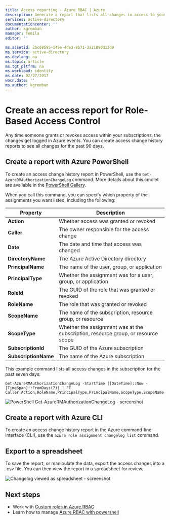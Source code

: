 ```yaml
---
title: Access reporting - Azure RBAC | Azure
description: Generate a report that lists all changes in access to your Azure subscriptions with Role-Based Access Control over the past 90 days.
services: active-directory
documentationcenter: ''
author: kgremban
manager: femila
editor: ''

ms.assetid: 2bc68595-145e-4de3-8b71-3a21890d13d9
ms.service: active-directory
ms.devlang: na
ms.topic: article
ms.tgt_pltfrm: na
ms.workload: identity
ms.date: 02/27/2017
wacn.date: ''
ms.author: kgremban
---
```


# Create an access report for Role-Based Access Control
Any time someone grants or revokes access within your subscriptions, the changes get logged in Azure events. You can create access change history reports to see all changes for the past 90 days.

## Create a report with Azure PowerShell
To create an access change history report in PowerShell, use the `Get-AzureRMAuthorizationChangeLog` command. More details about this cmdlet are available in the [PowerShell Gallery](https://www.powershellgallery.com/packages/AzureRM.Storage/1.0.6/Content/ResourceManagerStartup.ps1).

When you call this command, you can specify which property of the assignments you want listed, including the following:

| Property | Description |
| --- | --- |
| **Action** |Whether access was granted or revoked |
| **Caller** |The owner responsible for the access change |
| **Date** |The date and time that access was changed |
| **DirectoryName** |The Azure Active Directory directory |
| **PrincipalName** |The name of the user, group, or application |
| **PrincipalType** |Whether the assignment was for a user, group, or application |
| **RoleId** |The GUID of the role that was granted or revoked |
| **RoleName** |The role that was granted or revoked |
| **ScopeName** |The name of the subscription, resource group, or resource |
| **ScopeType** |Whether the assignment was at the subscription, resource group, or resource scope |
| **SubscriptionId** |The GUID of the Azure subscription |
| **SubscriptionName** |The name of the Azure subscription |

This example command lists all access changes in the subscription for the past seven days:

```
Get-AzureRMAuthorizationChangeLog -StartTime ([DateTime]::Now - [TimeSpan]::FromDays(7)) | FT Caller,Action,RoleName,PrincipalType,PrincipalName,ScopeType,ScopeName
```

![PowerShell Get-AzureRMAuthorizationChangeLog - screenshot](./media/role-based-access-control-configure/access-change-history.png)

## Create a report with Azure CLI
To create an access change history report in the Azure command-line interface (CLI), use the `azure role assignment changelog list` command.

## Export to a spreadsheet
To save the report, or manipulate the data, export the access changes into a .csv file. You can then view the report in a spreadsheet for review.

![Changelog viewed as spreadsheet - screenshot](./media/role-based-access-control-configure/change-history-spreadsheet.png)

## Next steps
- Work with [Custom roles in Azure RBAC](./role-based-access-control-custom-roles.md)
- Learn how to manage [Azure RBAC with powershell](./role-based-access-control-manage-access-powershell.md)